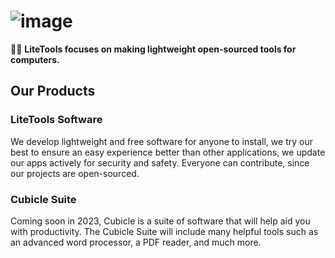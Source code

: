 # ![image](https://user-images.githubusercontent.com/53088136/151556610-ef152057-0e92-4c4b-851e-1313f269eb0e.png)

🙋‍♀️ **LiteTools focuses on making lightweight open-sourced tools for computers.**

## Our Products

### LiteTools Software
We develop lightweight and free software for anyone to install, we try our best to ensure an easy experience better than other applications, we update our apps actively for security and safety. Everyone can contribute, since our projects are open-sourced.

### Cubicle Suite
Coming soon in 2023, Cubicle is a suite of software that will help aid you with productivity. The Cubicle Suite will include many helpful tools such as an advanced word processor, a PDF reader, and much more.

<!--
### Zyneum


🍿 Fun facts - what does your team eat for breakfast?
-->
